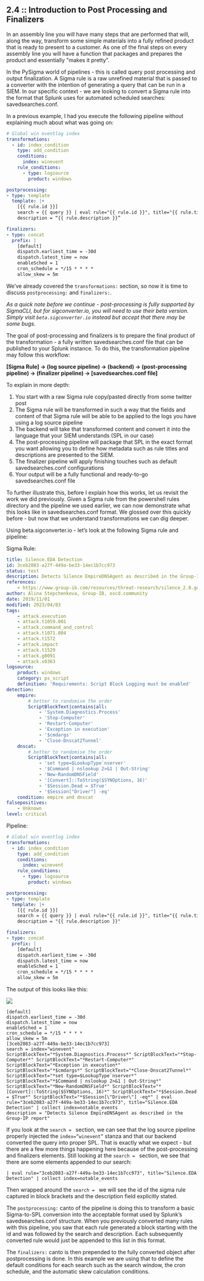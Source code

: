 ## 2.4 :: Introduction to Post Processing and Finalizers
In an assembly line you will have many steps that are performed that will, along the way, transform some simple materials into a fully refined product that is ready to present to a customer. As one of the final steps on every assembly line you will have a function that packages and prepares the product and essentially "makes it pretty”.

In the PySigma world of pipelines - this is called query post processing and output finalization. A Sigma rule is a raw unrefined material that is passed to a converter with the intention of generating a query that can be run in a SIEM. In our specific context - we are looking to convert a Sigma rule into the format that Splunk uses for automated scheduled searches: savedsearches.conf.

In a previous example, I had you execute the following pipeline without explaining much about what was going on:

```yaml
# Global win eventlog index
transformations:
  - id: index_condition
    type: add_condition
    conditions:
      index: winevent
    rule_conditions:
      - type: logsource
        product: windows

postprocessing:
- type: template
  template: |+
    [{{ rule.id }}]
    search = {{ query }} | eval rule="{{ rule.id }}", title="{{ rule.title }}" | collect index=notable_events
    description = “{{ rule.description }}”

finalizers:
- type: concat
  prefix: |
    [default]
    dispatch.earliest_time = -30d
    dispatch.latest_time = now
    enableSched = 1
    cron_schedule = */15 * * * *
    allow_skew = 5m
```

We’ve already covered the `transformations:` section, so now it is time to discuss `postprocessing:` and `finalizers:`.

*As a quick note before we continue - post-processing is fully supported by SigmaCLI, but for sigconverter.io, you will need to use their beta version. Simply visit `beta.sigconverter.io` instead but accept that there may be some bugs.*

The goal of post-processing and finalizers is to prepare the final product of the transformation - a fully written savedsearches.conf file that can be published to your Splunk instance. To do this, the transformation pipeline may follow this workflow:  
  
**[Sigma Rule] → (log source pipeline) → (backend) → (post-processing pipeline) → (finalizer pipeline) → [savedsearches.conf file]**  

To explain in more depth:
1.  You start with a raw Sigma rule copy/pasted directly from some twitter post   
2.  The Sigma rule will be transformed in such a way that the fields and content of that Sigma rule will be able to be applied to the logs you have using a log source pipeline
3.  The backend will take that transformed content and convert it into the language that your SIEM understands (SPL in our case)
4.  The post-processing pipeline will package that SPL in the exact format you want allowing you to define how metadata such as rule titles and descriptions are presented to the SIEM.
5.  The finalizer pipeline will apply finishing touches such as default savedsearches.conf configurations
6.  Your output will be a fully functional and ready-to-go savedsearches.conf file

To further illustrate this, before I explain how this works, let us revisit the work we did previously. Given a Sigma rule from the powershell rules directory and the pipeline we used earlier, we can now demonstrate what this looks like in savedsearches.conf format. We glossed over this quickly before - but now that we understand transformations we can dig deeper.

Using beta.sigconverter.io - let’s look at the following Sigma rule and pipeline:  
  
Sigma Rule:  
```yaml
title: Silence.EDA Detection
id: 3ceb2083-a27f-449a-be33-14ec1b7cc973
status: test
description: Detects Silence EmpireDNSAgent as described in the Group-IP report
references:
    - https://www.group-ib.com/resources/threat-research/silence_2.0.going_global.pdf
author: Alina Stepchenkova, Group-IB, oscd.community
date: 2019/11/01
modified: 2023/04/03
tags:
    - attack.execution
    - attack.t1059.001
    - attack.command_and_control
    - attack.t1071.004
    - attack.t1572
    - attack.impact
    - attack.t1529
    - attack.g0091
    - attack.s0363
logsource:
    product: windows
    category: ps_script
    definition: 'Requirements: Script Block Logging must be enabled'
detection:
    empire:
        # better to randomise the order
        ScriptBlockText|contains|all:
            - 'System.Diagnostics.Process'
            - 'Stop-Computer'
            - 'Restart-Computer'
            - 'Exception in execution'
            - '$cmdargs'
            - 'Close-Dnscat2Tunnel'
    dnscat:
        # better to randomise the order
        ScriptBlockText|contains|all:
            - 'set type=$LookupType`nserver'
            - '$Command | nslookup 2>&1 | Out-String'
            - 'New-RandomDNSField'
            - '[Convert]::ToString($SYNOptions, 16)'
            - '$Session.Dead = $True'
            - '$Session["Driver"] -eq'
    condition: empire and dnscat
falsepositives:
    - Unknown
level: critical
```
Pipeline:

```yaml
# Global win eventlog index
transformations:
  - id: index_condition
    type: add_condition
    conditions:
      index: winevent
    rule_conditions:
      - type: logsource
        product: windows

postprocessing:
- type: template
  template: |+
    [{{ rule.id }}]
    search = {{ query }} | eval rule="{{ rule.id }}", title="{{ rule.title }}" | collect index=notable_events
    description = "{{ rule.description }}"

finalizers:
- type: concat
  prefix: |
    [default]
    dispatch.earliest_time = -30d
    dispatch.latest_time = now
    enableSched = 1
    cron_schedule = */15 * * * *
    allow_skew = 5m
```
The output of this looks like this:

![](https://github.com/The-Taggart-Institute/de-with-sigma/blob/main/Images/finalizer%2Bpostprocessing.png)

```
[default]
dispatch.earliest_time = -30d
dispatch.latest_time = now
enableSched = 1
cron_schedule = */15 * * * *
allow_skew = 5m
[3ceb2083-a27f-449a-be33-14ec1b7cc973]
search = index="winevent" ScriptBlockText="*System.Diagnostics.Process*" ScriptBlockText="*Stop-Computer*" ScriptBlockText="*Restart-Computer*" ScriptBlockText="*Exception in execution*" ScriptBlockText="*$cmdargs*" ScriptBlockText="*Close-Dnscat2Tunnel*" ScriptBlockText="*set type=$LookupType`nserver*" ScriptBlockText="*$Command | nslookup 2>&1 | Out-String*" ScriptBlockText="*New-RandomDNSField*" ScriptBlockText="*[Convert]::ToString($SYNOptions, 16)*" ScriptBlockText="*$Session.Dead = $True*" ScriptBlockText="*$Session[\"Driver\"] -eq*" | eval rule="3ceb2083-a27f-449a-be33-14ec1b7cc973", title="Silence.EDA Detection" | collect index=notable_events
description = "Detects Silence EmpireDNSAgent as described in the Group-IP report"
```
If you look at the `search = ` section, we can see that the log source pipeline properly injected the `index=”winevent”` stanza and that our backend converted the query into proper SPL. That is exactly what we expect - but there are a few more things happening here because of the post-processing and finalizers elements. Still looking at the `search = ` section, we see that there are some elements appended to our search:

`| eval rule="3ceb2083-a27f-449a-be33-14ec1b7cc973", title="Silence.EDA Detection" | collect index=notable_events`

Then wrapped around the `search = ` we will see the id of the sigma rule captured in block brackets and the description field explicitly stated.

The `postprocessing:` canto of the pipeline is doing this to transform a basic Sigma-to-SPL conversion into the acceptable format used by Splunk’s savedsearches.conf structure. When you previously converted many rules with this pipeline, you saw that each rule generated a block starting with the id and was followed by the search and description. Each subsequently converted rule would just be appended to this list in this format.

The `finalizers:` canto is then prepended to the fully converted object after postprocessing is done. In this example we are using that to define the default conditions for each search such as the search window, the cron schedule, and the automatic skew calculation conditions.
